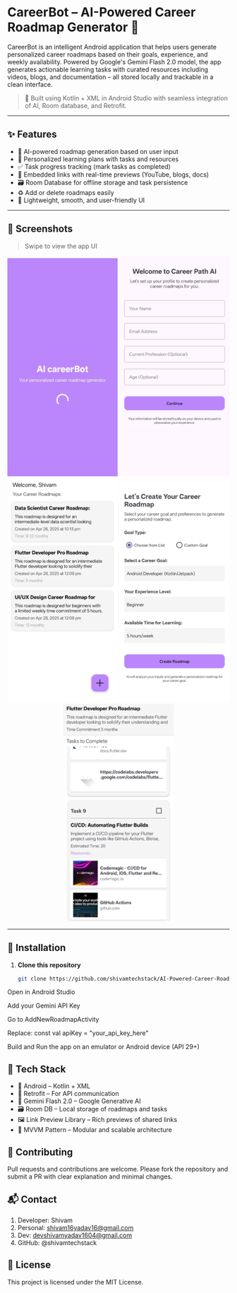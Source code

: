 # CareerBot – AI-Powered Career Roadmap Generator 🚀

CareerBot is an intelligent Android application that helps users generate personalized career roadmaps based on their goals, experience, and weekly availability. Powered by Google's Gemini Flash 2.0 model, the app generates actionable learning tasks with curated resources including videos, blogs, and documentation – all stored locally and trackable in a clean interface.

> 🧠 Built using Kotlin + XML in Android Studio with seamless integration of AI, Room database, and Retrofit.

---

## ✨ Features

- 💬 AI-powered roadmap generation based on user input
- 📅 Personalized learning plans with tasks and resources
- ✅ Task progress tracking (mark tasks as completed)
- 🔗 Embedded links with real-time previews (YouTube, blogs, docs)
- 🗃️ Room Database for offline storage and task persistence
- ♻️ Add or delete roadmaps easily
- 🧾 Lightweight, smooth, and user-friendly UI

---

## 📸 Screenshots

> Swipe to view the app UI

<p align="center" style="overflow-x: auto;">
  <img src="assets/IMG-20250428-WA0002.jpg" width="250" />
  <img src="assets/WhatsApp%20Image%202025-04-28%20at%2012.18.56_d543f7ac.jpg" width="250" />
  <img src="assets/IMG-20250428-WA0004.jpg" width="250" />
  <img src="assets/WhatsApp%20Image%202025-04-28%20at%2012.17.55_34a22760.jpg" width="250" />
  <img src="assets/IMG-20250428-WA0003.jpg" width="250" />
</p>

---

## 🔧 Installation

1. **Clone this repository**
   ```bash
   git clone https://github.com/shivamtechstack/AI-Powered-Career-Roadmap-Generator.git
Open in Android Studio

Add your Gemini API Key

Go to AddNewRoadmapActivity

Replace: 
const val apiKey = "your_api_key_here"

Build and Run the app on an emulator or Android device (API 29+)


## **🧰 Tech Stack**
* 📱 Android – Kotlin + XML
* 🔗 Retrofit – For API communication
* 🧠 Gemini Flash 2.0 – Google Generative AI
* 🗃️ Room DB – Local storage of roadmaps and tasks
* 🖼️ Link Preview Library – Rich previews of shared links
* 🧩 MVVM Pattern – Modular and scalable architecture

## **🤝 Contributing**
Pull requests and contributions are welcome.
Please fork the repository and submit a PR with clear explanation and minimal changes.

## **📬 Contact**
1. Developer: Shivam
2. Personal: shivam16yadav16@gmail.com
3. Dev: devshivamyadav1604@gmail.com
4. GitHub: @shivamtechstack

## 📄 License
This project is licensed under the MIT License.